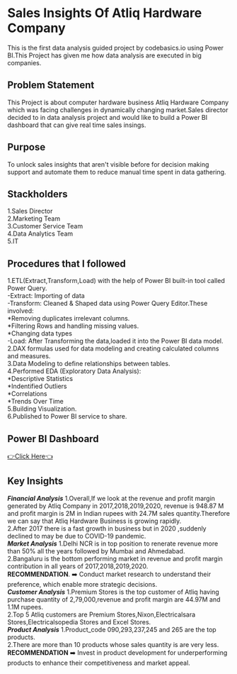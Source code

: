 # Sales Insights Of Atliq Hardware Company 
This is the first data analysis guided project by codebasics.io using Power BI.This Project has given me how data analysis are executed in big companies.
## Problem Statement 
This Project is about computer hardware business Atliq Hardware Company which was facing challenges in dynamically changing market.Sales director decided to in data analysis project and would like to build a Power BI dashboard that can give real time sales insings.
## Purpose
To unlock sales insights that aren't visible before for decision making support and automate them to reduce manual time spent in data gathering.
## Stackholders
1.Sales Director  
2.Marketing Team  
3.Customer Service Team  
4.Data Analytics Team  
5.IT
## Procedures that I followed
1.ETL(Extract,Transform,Load) with the help of Power BI built-in tool called Power Query.  
-Extract: Importing of data  
-Transform: Cleaned & Shaped data using Power Query Editor.These involved:  
    *Removing duplicates irrelevant columns.  
    *Filtering Rows and handling missing values.  
    *Changing data types  
-Load: After Transforming the data,loaded it into the Power BI data model.  
2.DAX formulas used for data modeling and creating calculated columns and measures.  
3.Data Modeling to define relationships between tables.  
4.Performed EDA (Exploratory Data Analysis):  
    *Descriptive Statistics  
    *Indentified Outliers  
    *Correlations  
    *Trends Over Time  
5.Building Visualization.  
6.Published to Power BI service to share.  
## Power BI Dashboard
[👉Click Here👈](https://app.powerbi.com/view?r=eyJrIjoiODI2NDdmN2ItMmZlNC00NWZiLTg3ODItMjYwM2VkNzE0N2QwIiwidCI6ImRmODY3OWNkLWE4MGUtNDVkOC05OWFjLWM4M2VkN2ZmOTVhMCJ9)
## Key Insights 
_**Financial Analysis**_ 
1.Overall,If we look at the revenue and profit margin generated by Atliq Company in 2017,2018,2019,2020, revenue is 948.87 M and profit margin is 2M in Indian rupees with 24.7M sales quantity.Therefore we can say that Atliq Hardware Business is growing rapidly.  
2.After 2017 there is a fast growth in business but in 2020 ,suddenly declined to  may be due to COVID-19 pandemic.  
_**Market Analysis**_ 
1.Delhi NCR is in top position to renerate revenue more than 50% all the years followed by Mumbai and Ahmedabad.  
2.Bangaluru is the bottom performing market in revenue and profit margin contribution in all years of 2017,2018,2019,2020.  
__RECOMMENDATION__. 
➡️ Conduct market research to understand their preference, which enable more strategic decisions.  
_**Customer Analysis**_ 
1.Premium Stores is the top customer of Atliq having purchase quantity of 2,79,000,revenue and profit margin are 44.97M and 1.1M rupees.  
2.Top 5 Atliq customers are Premium Stores,Nixon,Electricalsara Stores,Electricalsopedia Stores and Excel Stores.  
_**Product Analysis**_ 
1.Product_code 090,293,237,245 and 265 are the top products.  
2.There are more than 10 products whose sales quantity is are very less.  
__RECOMMENDATION__
➡️ Invest in product development for underperforming products to enhance their competitiveness and market appeal.  


  

